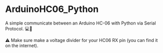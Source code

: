 # ArduinoHC06_Python
A simple communicate between an Arduino HC-06 with Python via Serial Protocol. 💻📩

⚠️ Make sure make a voltage divider for your HC06 RX pin (you can find it on the internet).
